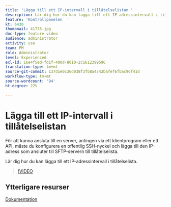 ```yaml
---
title: 'Lägga till ett IP-intervall i tillåtelselistan '
description: Lär dig hur du kan lägga till ett IP-adressintervall i tillåtelselista.
feature: 'Kontrollpanelen  '
kt: 6430
thumbnail: 41775.jpg
doc-type: feature video
audience: administrator
activity: use
team: PM
role: Administrator
level: Experienced
exl-id: 16e4f5ed-fd1f-400d-8010-2c1612399596
translation-type: tm+mt
source-git-commit: 137d1e0c36d038f3fb8a4742bafef6fbac96f41d
workflow-type: tm+mt
source-wordcount: '94'
ht-degree: 22%

---
```


# Lägga till ett IP-intervall i tillåtelselistan

För att kunna ansluta till en server, antingen via ett klientprogram eller ett API, måste du konfigurera en offentlig SSH-nyckel och lägga till den IP-adress som ansluter till SFTP-servern till tillåtelselista.

Lär dig hur du kan lägga till ett IP-adressintervall i tillåtelselista.

>[!VIDEO](https://video.tv.adobe.com/v/41775?quality=12)

## Ytterligare resurser

[Dokumentation](https://docs.adobe.com/content/help/en/control-panel/using/sftp-management/ip-range-allow-listing.html)
